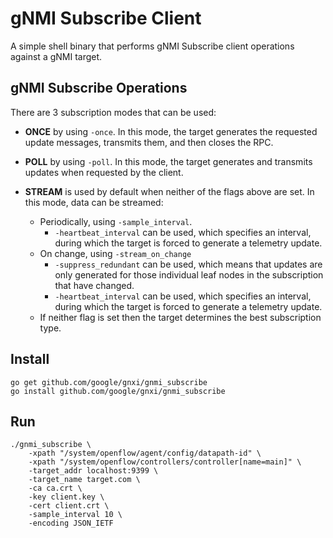 # gNMI Subscribe Client

A simple shell binary that performs gNMI Subscribe client operations against a gNMI target.

## gNMI Subscribe Operations

There are 3 subscription modes that can be used:

* **ONCE** by using `-once`. In this mode, the target generates the requested update messages, transmits them, and then closes the RPC.

* **POLL** by using `-poll`. In this mode, the target generates and transmits updates when requested by the client.

* **STREAM** is used by default when neither of the flags above are set. In this mode, data can be streamed:
	* Periodically, using `-sample_interval`. 
		* `-heartbeat_interval` can be used, which specifies an interval, during which the target is forced to generate a telemetry update.
	* On change, using `-stream_on_change`
		* `-suppress_redundant` can be used, which means that updates are only generated for those individual leaf nodes in the subscription that have changed.
        * `-heartbeat_interval` can be used, which specifies an interval, during which the target is forced to generate a telemetry update.
	* If neither flag is set then the target determines the best subscription type.

## Install

```
go get github.com/google/gnxi/gnmi_subscribe
go install github.com/google/gnxi/gnmi_subscribe
```

## Run 
```
./gnmi_subscribe \
    -xpath "/system/openflow/agent/config/datapath-id" \
    -xpath "/system/openflow/controllers/controller[name=main]" \
    -target_addr localhost:9399 \
    -target_name target.com \
    -ca ca.crt \
    -key client.key \
    -cert client.crt \
    -sample_interval 10 \
    -encoding JSON_IETF
```
